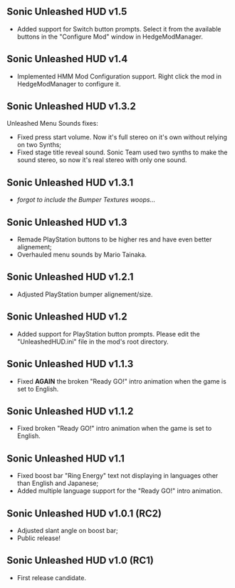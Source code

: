 ## Sonic Unleashed HUD v1.5
- Added support for Switch button prompts. Select it from the available buttons in the "Configure Mod" window in HedgeModManager.

## Sonic Unleashed HUD v1.4
- Implemented HMM Mod Configuration support. Right click the mod in HedgeModManager to configure it.

## Sonic Unleashed HUD v1.3.2
Unleashed Menu Sounds fixes:
- Fixed press start volume. Now it's full stereo on it's own without relying on two Synths;
- Fixed stage title reveal sound. Sonic Team used two synths to make the sound stereo, so now it's real stereo with only one sound.

## Sonic Unleashed HUD v1.3.1
- *forgot to include the Bumper Textures woops...*

## Sonic Unleashed HUD v1.3
- Remade PlayStation buttons to be higher res and have even better alignement;
- Overhauled menu sounds by Mario Tainaka.

## Sonic Unleashed HUD v1.2.1
- Adjusted PlayStation bumper alignement/size.

## Sonic Unleashed HUD v1.2
- Added support for PlayStation button prompts. Please edit the "UnleashedHUD.ini" file in the mod's root directory.

## Sonic Unleashed HUD v1.1.3
- Fixed **AGAIN** the broken "Ready GO!" intro animation when the game is set to English.

## Sonic Unleashed HUD v1.1.2
- Fixed broken "Ready GO!" intro animation when the game is set to English.

## Sonic Unleashed HUD v1.1
- Fixed boost bar "Ring Energy" text not displaying in languages other than English and Japanese;
- Added multiple language support for the "Ready GO!" intro animation.

## Sonic Unleashed HUD v1.0.1 (RC2)
- Adjusted slant angle on boost bar;
- Public release!

## Sonic Unleashed HUD v1.0 (RC1)
- First release candidate.
